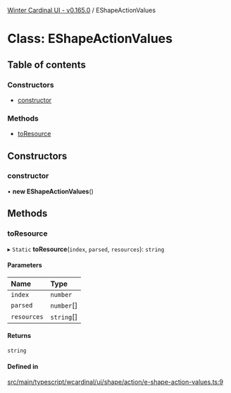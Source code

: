 [Winter Cardinal UI - v0.165.0](../index.md) / EShapeActionValues

# Class: EShapeActionValues

## Table of contents

### Constructors

- [constructor](EShapeActionValues.md#constructor)

### Methods

- [toResource](EShapeActionValues.md#toresource)

## Constructors

### constructor

• **new EShapeActionValues**()

## Methods

### toResource

▸ `Static` **toResource**(`index`, `parsed`, `resources`): `string`

#### Parameters

| Name | Type |
| :------ | :------ |
| `index` | `number` |
| `parsed` | `number`[] |
| `resources` | `string`[] |

#### Returns

`string`

#### Defined in

[src/main/typescript/wcardinal/ui/shape/action/e-shape-action-values.ts:9](https://github.com/winter-cardinal/winter-cardinal-ui/blob/v0.165.0/src/main/typescript/wcardinal/ui/shape/action/e-shape-action-values.ts#L9)
